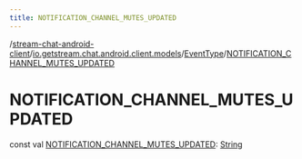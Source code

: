 ```yaml
---
title: NOTIFICATION_CHANNEL_MUTES_UPDATED
---
```

/[stream-chat-android-client](../../index.md)/[io.getstream.chat.android.client.models](../index.md)/[EventType](index.md)/[NOTIFICATION_CHANNEL_MUTES_UPDATED](NOTIFICATION_CHANNEL_MUTES_UPDATED.md)  
  
  
  
# NOTIFICATION_CHANNEL_MUTES_UPDATED  
const val [NOTIFICATION_CHANNEL_MUTES_UPDATED](NOTIFICATION_CHANNEL_MUTES_UPDATED.md): [String](https://kotlinlang.org/api/latest/jvm/stdlib/kotlin/-string/index.html)

